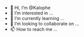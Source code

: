 - 👋 Hi, I’m @Kalophe
- 👀 I’m interested in ...
- 🌱 I’m currently learning ...
- 💞️ I’m looking to collaborate on ...
- 📫 How to reach me ...

<!---
Kalophe/Kalophe is a ✨ special ✨ repository because its `README.md` (this file) appears on your GitHub profile.
You can click the Preview link to take a look at your changes.
--->
